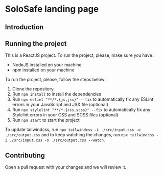 # SoloSafe landing page 

## Introduction

## Running the project

This is a ReactJS project. To run the project, please, make sure you have : 
- NodeJS installed on your machine
- npm installed on your machine

To run the project, please, follow the steps below:

1. Clone the repository
2. Run `npm install` to install the dependencies
3. Run `npx eslint "**/*.{js,jsx}" --fix` to automatically fix any ESLint errors in your JavaScript and JSX file (optional)
4. Run `npx stylelint "**/*.{css,scss}" --fix` to automatically fix any Stylelint errors in your CSS and SCSS files (optional)
5. Run `npm start` to start the project

To update tailwindcss, run `npx tailwindcss -i ./src/input.css -o ./src/output.css` and to keep watching the changes, run `npx tailwindcss -i ./src/input.css -o ./src/output.css --watch`.

## Contributing 

Open a pull request with your changes and we will review it.


